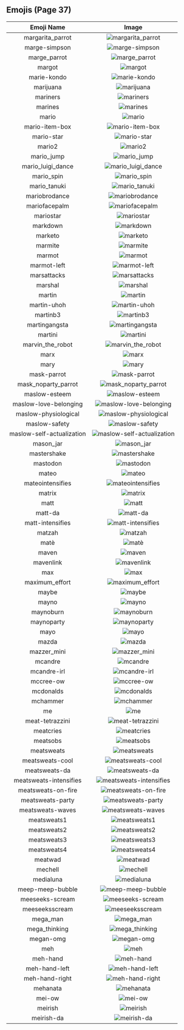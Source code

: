 
  ## Emojis (Page 37)
  |Emoji Name|Image|
  | :-: | :-: |
  |margarita_parrot| ![margarita_parrot](/output/margarita_parrot.gif)|
  |marge-simpson| ![marge-simpson](/output/marge-simpson.png)|
  |marge_parrot| ![marge_parrot](/output/marge_parrot.gif)|
  |margot| ![margot](/output/margot.png)|
  |marie-kondo| ![marie-kondo](/output/marie-kondo.png)|
  |marijuana| ![marijuana](/output/marijuana.png)|
  |mariners| ![mariners](/output/mariners.png)|
  |marines| ![marines](/output/marines.jpg)|
  |mario| ![mario](/output/mario.png)|
  |mario-item-box| ![mario-item-box](/output/mario-item-box.png)|
  |mario-star| ![mario-star](/output/mario-star.png)|
  |mario2| ![mario2](/output/mario2.gif)|
  |mario_jump| ![mario_jump](/output/mario_jump.gif)|
  |mario_luigi_dance| ![mario_luigi_dance](/output/mario_luigi_dance.gif)|
  |mario_spin| ![mario_spin](/output/mario_spin.gif)|
  |mario_tanuki| ![mario_tanuki](/output/mario_tanuki.gif)|
  |mariobrodance| ![mariobrodance](/output/mariobrodance.gif)|
  |mariofacepalm| ![mariofacepalm](/output/mariofacepalm.gif)|
  |mariostar| ![mariostar](/output/mariostar.gif)|
  |markdown| ![markdown](/output/markdown.png)|
  |marketo| ![marketo](/output/marketo.png)|
  |marmite| ![marmite](/output/marmite.jpg)|
  |marmot| ![marmot](/output/marmot.png)|
  |marmot-left| ![marmot-left](/output/marmot-left.png)|
  |marsattacks| ![marsattacks](/output/marsattacks.png)|
  |marshal| ![marshal](/output/marshal.png)|
  |martin| ![martin](/output/martin.jpg)|
  |martin-uhoh| ![martin-uhoh](/output/martin-uhoh.png)|
  |martinb3| ![martinb3](/output/martinb3.png)|
  |martingangsta| ![martingangsta](/output/martingangsta.jpg)|
  |martini| ![martini](/output/martini.png)|
  |marvin_the_robot| ![marvin_the_robot](/output/marvin_the_robot.png)|
  |marx| ![marx](/output/marx.png)|
  |mary| ![mary](/output/mary)|
  |mask-parrot| ![mask-parrot](/output/mask-parrot.gif)|
  |mask_noparty_parrot| ![mask_noparty_parrot](/output/mask_noparty_parrot.png)|
  |maslow-esteem| ![maslow-esteem](/output/maslow-esteem.png)|
  |maslow-love-belonging| ![maslow-love-belonging](/output/maslow-love-belonging.png)|
  |maslow-physiological| ![maslow-physiological](/output/maslow-physiological.png)|
  |maslow-safety| ![maslow-safety](/output/maslow-safety.png)|
  |maslow-self-actualization| ![maslow-self-actualization](/output/maslow-self-actualization.png)|
  |mason_jar| ![mason_jar](/output/mason_jar.jpg)|
  |mastershake| ![mastershake](/output/mastershake.png)|
  |mastodon| ![mastodon](/output/mastodon.png)|
  |mateo| ![mateo](/output/mateo.png)|
  |mateointensifies| ![mateointensifies](/output/mateointensifies.gif)|
  |matrix| ![matrix](/output/matrix.gif)|
  |matt| ![matt](/output/matt.png)|
  |matt-da| ![matt-da](/output/matt-da.png)|
  |matt-intensifies| ![matt-intensifies](/output/matt-intensifies.gif)|
  |matzah| ![matzah](/output/matzah.png)|
  |matè| ![matè](/output/matè.png)|
  |maven| ![maven](/output/maven.png)|
  |mavenlink| ![mavenlink](/output/mavenlink.png)|
  |max| ![max](/output/max.jpg)|
  |maximum_effort| ![maximum_effort](/output/maximum_effort.gif)|
  |maybe| ![maybe](/output/maybe.png)|
  |mayno| ![mayno](/output/mayno.gif)|
  |maynoburn| ![maynoburn](/output/maynoburn.gif)|
  |maynoparty| ![maynoparty](/output/maynoparty.gif)|
  |mayo| ![mayo](/output/mayo.png)|
  |mazda| ![mazda](/output/mazda.png)|
  |mazzer_mini| ![mazzer_mini](/output/mazzer_mini.png)|
  |mcandre| ![mcandre](/output/mcandre)|
  |mcandre-irl| ![mcandre-irl](/output/mcandre-irl.png)|
  |mccree-ow| ![mccree-ow](/output/mccree-ow.png)|
  |mcdonalds| ![mcdonalds](/output/mcdonalds.png)|
  |mchammer| ![mchammer](/output/mchammer.gif)|
  |me| ![me](/output/me.png)|
  |meat-tetrazzini| ![meat-tetrazzini](/output/meat-tetrazzini.png)|
  |meatcries| ![meatcries](/output/meatcries.png)|
  |meatsobs| ![meatsobs](/output/meatsobs.png)|
  |meatsweats| ![meatsweats](/output/meatsweats.png)|
  |meatsweats-cool| ![meatsweats-cool](/output/meatsweats-cool.png)|
  |meatsweats-da| ![meatsweats-da](/output/meatsweats-da.png)|
  |meatsweats-intensifies| ![meatsweats-intensifies](/output/meatsweats-intensifies.gif)|
  |meatsweats-on-fire| ![meatsweats-on-fire](/output/meatsweats-on-fire.gif)|
  |meatsweats-party| ![meatsweats-party](/output/meatsweats-party.gif)|
  |meatsweats-waves| ![meatsweats-waves](/output/meatsweats-waves.gif)|
  |meatsweats1| ![meatsweats1](/output/meatsweats1.png)|
  |meatsweats2| ![meatsweats2](/output/meatsweats2.png)|
  |meatsweats3| ![meatsweats3](/output/meatsweats3.png)|
  |meatsweats4| ![meatsweats4](/output/meatsweats4.png)|
  |meatwad| ![meatwad](/output/meatwad.png)|
  |mechell| ![mechell](/output/mechell.png)|
  |medialuna| ![medialuna](/output/medialuna)|
  |meep-meep-bubble| ![meep-meep-bubble](/output/meep-meep-bubble.gif)|
  |meeseeks-scream| ![meeseeks-scream](/output/meeseeks-scream.png)|
  |meeseeksscream| ![meeseeksscream](/output/meeseeksscream.png)|
  |mega_man| ![mega_man](/output/mega_man.png)|
  |mega_thinking| ![mega_thinking](/output/mega_thinking.gif)|
  |megan-omg| ![megan-omg](/output/megan-omg.png)|
  |meh| ![meh](/output/meh.png)|
  |meh-hand| ![meh-hand](/output/meh-hand)|
  |meh-hand-left| ![meh-hand-left](/output/meh-hand-left.png)|
  |meh-hand-right| ![meh-hand-right](/output/meh-hand-right.png)|
  |mehanata| ![mehanata](/output/mehanata)|
  |mei-ow| ![mei-ow](/output/mei-ow.png)|
  |meirish| ![meirish](/output/meirish.png)|
  |meirish-da| ![meirish-da](/output/meirish-da.png)|
  